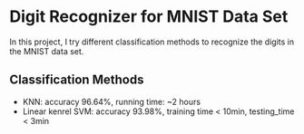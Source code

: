 <h1>Digit Recognizer for MNIST Data Set</h1>
In this project, I try different classification methods to recognize the digits in the MNIST data set.

<h2>Classification Methods</h2>
<ul>
<li>
KNN: accuracy 96.64%, running time: ~2 hours
</li>
<li>
Linear kenrel SVM: accuracy 93.98%, training time &lt 10min, testing_time &lt 3min
</li>
</ul>